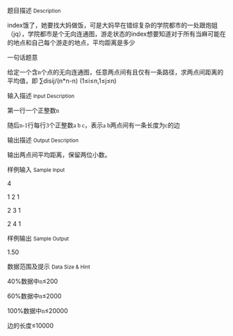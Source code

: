 <div class="panel panel-default">
<div class="area-title">
<span>
题目描述
<small>Description</small>
</span></div>
<div class="panel-body">

<p>index饿了，她要找大妈做饭，可是大妈早在错综复杂的学院都市的一处跟炮姐（jq），学院都市是个无向连通图，游走状态的index想要知道对于所有当麻可能在的地点和自己每个游走的地点，平均距离是多少</p>
<p>一句话题意</p>
<p>给定一个含<span style="font-family: 'Times New Roman';">n</span><span style="">个点的无向连通图，任意两点间有且仅有一条路径，求两点间距离的平均值，即 </span>∑disij/(n*n-n) (1≤i≤n,1≤j≤n)</p>

</div>
</div>

<div class="panel panel-default">
<div class="area-title">
<span>
输入描述
<small>Input Description</small>
</span></div>
<div class="panel-body">
<p>第一行一个正整数<span style="font-family: 'Times New Roman';">n</span></p>
<p>随后<span style="font-family: 'Times New Roman';">n-1</span><span style="">行每行</span><span style="font-family: 'Times New Roman';">3</span><span style="">个正整数</span><span style="font-family: 'Times New Roman';">a b c</span><span style="">，表示</span><span style="font-family: 'Times New Roman';">a b</span><span style="">两点间有一条长度为</span><span style="font-family: 'Times New Roman';">c</span><span style="">的边</span></p>

</div>
</div>
<div  class="panel panel-default">
<div class="area-title">
<span>
输出描述
<small>Output Description</small>
</span></div>
<div class="panel-body">

<p class="p0">输出两点间平均距离，保留两位小数。</p>

</div>
</div>


<div class="panel panel-default">
<div class="area-title">
<span>
样例输入
<small>Sample Input</small>
</span></div>
<div class="panel-body">
<p>4</p>
<p>1 2 1</p>
<p>2 3 1</p>
<p>2 4 1</p>

</div>
</div>

<div class="panel panel-default">
<div class="area-title">
<span>
样例输出
<small>Sample Output</small>
</span></div>
<div class="panel-body">
<p>1.50</p>

</div>
</div>

<div class="panel panel-default">
<div class="area-title">
<span>
数据范围及提示
<small>Data Size & Hint</small>
</span></div>
<div class="panel-body">
<p>40%<span style="">数据中</span><span style="font-family: 'Times New Roman';">n</span>≤200</p>
<p>60%<span style="">数据中</span><span style="font-family: 'Times New Roman';">n</span>≤2000</p>
<p>100%<span style="">数据中</span><span style="font-family: 'Times New Roman';">n</span>≤20000</p>
<p>边的长度≤10000</p>
</div>
</div>